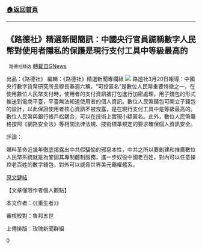 ###  [:house:返回首頁](https://github.com/ourhimalayas/txt)
---

## 《路德社》精選新聞簡訊：中國央行官員謊稱數字人民幣對使用者隱私的保護是現行支付工具中等級最高的
` 路德社精选` [轉載自GNews](https://gnews.org/zh-hans/1002703/)

出品：《路德社》 編輯：《路德社》精選新聞專欄組
![]()![](https://www.gnews.org/wp-content/uploads/2021/03/image002-40.jpg)
路透社3月20日報導：中國央行數字貨幣研究所長穆長春週六稱，“可控匿名”是數位人民幣重要特徵之一，在使用數位人民幣支付時，使用者的支付資訊被打包進行加密處理，用子錢包的形式推送到電商平臺，平臺無法知道使用者的個人資訊。數位人民幣錢包可開立子錢包的設計，以此保證使用者核心資訊不被洩露，是在現行支付工具中是等級最高的。數位人民幣與銀行帳戶松耦合，可以在技術上實現小額匿名。此外，數位人民幣嚴格按照《網路安全法》等相關法律法規、技術標準規定的要求確保個人資訊安全。

評論：

爆料革命近幾年徹底揭露出中共假騙偷的邪惡本性，中共之所以要創建和推廣數位人民幣系統就是為鞏固其專制體制服務，進一步奴役中國老百姓，對內可以任意操控老百姓的數字錢包，對外可以威脅世界美元霸權體系。



[原文鏈結](https://cn.reuters.com/article/china-digital-yuan-cen-mu-0320-idCNKBS2BC0F4)

【文章僅限作者個人觀點】

本文作者：《《重生者》》

審核校對：魯邦五世

上傳排版：玫瑰新聞群組

0
